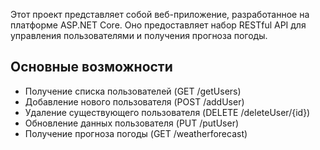 Этот проект представляет собой веб-приложение, разработанное на платформе ASP.NET Core. Оно предоставляет набор RESTful API для управления пользователями и получения прогноза погоды.

## Основные возможности

- Получение списка пользователей (GET /getUsers)
- Добавление нового пользователя (POST /addUser)
- Удаление существующего пользователя (DELETE /deleteUser/{id})
- Обновление данных пользователя (PUT /putUser)
- Получение прогноза погоды (GET /weatherforecast)